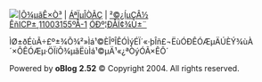 [![](https://www.dapenti.com/blog/cdwj.gif)](http://www.cdnet110.com/alert/)|[Õ¾µãÊ×Ò³](https://www.dapenti.com/blog/index.asp) | [ÁªÏµÎÒÃÇ](mailto:dapenti@dapenti.com) | [²©¿ÍµÇÂ½](http://www.dapenti.com:81/blog/user_login.asp)  
[ÊñICP±¸11003155ºÅ-1](http://beian.miit.gov.cn/) [ÓÐº¦ÐÅÏ¢¾Ù±¨](mailto:dapenti@dapenti.com)

ÌØ±ðÉùÃ÷£º±¾Õ¾²»Ìá¹©ÈÎºÎÊÓÌýÉÏ´«·þÎñ£¬ËùÓÐÊÓÆµÄÚÈÝ¾ùÀ´×ÔÊÓÆµ·ÖÏíÕ¾µãËùÌá¹©µÄ¹«¿ªÒýÓÃ×ÊÔ´

Powered by **oBlog** **2.52** © Copyright 2004. All rights reserved.